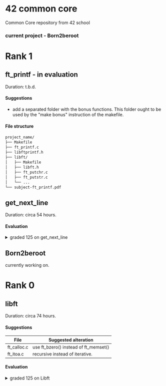 # 42 common core
Common Core repository from 42 school

### current project - Born2beroot

# Rank 1
## ft_printf - in evaluation
Duration: t.b.d.

#### Suggestions
 - add a separated folder with the bonus functions.
 This folder ought to be used by the "make bonus" instruction of the makefile.

#### File structure
```
project_name/
├── Makefile
├── ft_printf.c
├── libftprintf.h
├── libft/
│   ├── Makefile
│   ├── libft.h
│   ├── ft_putchr.c
│   ├── ft_putstr.c
│   └── ...
└── subject-ft_printf.pdf
```
## get_next_line
Duration: circa 54 hours.

#### Evaluation
<details>
  <summary>graded 125 on get_next_line</summary>

```
basic_tests: GNL OK | bonus_tests: GNL OK
```

<picture>
  <img alt="Shows success. 125 out of 100." src=evaluation-libft.png>
</picture><br>
</details>

## Born2beroot
currently working on.

# Rank 0
## libft 
Duration: circa 74 hours.

#### Suggestions
   File   | Suggested alteration
|----|---|
 ft_calloc.c | use ft_bzero() instead of ft_memset()
 ft_itoa.c   | recursive instead of iterative.

#### Evaluation
<details>
  <summary>graded 125 on Libft</summary>

```
initial_errors:
test_ft_isalpha: OK    | test_ft_isdigit: OK   | test_ft_isalnum: OK
test_ft_isascii: OK    | test_ft_isprint: OK   | test_ft_strlen: OK
test_ft_memset: OK     | test_ft_bzero: OK     | test_ft_memcpy: OK
test_ft_memmove: OK    | test_ft_strlcpy: OK   | test_ft_strlcat: OK
test_ft_toupper: OK    | test_ft_tolower: OK   | test_ft_strchr: OK
test_ft_strrchr: OK    | test_ft_strncmp: OK   | test_ft_memchr: OK
test_ft_memcmp: OK     | test_ft_strnstr: OK   | test_ft_atoi: OK
test_ft_calloc: OK     | test_ft_strdup: OK    | test_ft_substr: OK
test_ft_strjoin: OK    | test_ft_strtrim: OK   | test_ft_split: OK
test_ft_itoa: OK       | test_ft_strmapi: OK   | test_ft_striteri: OK
test_ft_putchar_fd: OK | test_ft_putstr_fd: OK
test_ft_putendl_fd: OK | test_ft_putnbr_fd: OK
bonus: 9/9 functions correct
```

<picture>
  <img alt="Shows success. 125 out of 100." src=evaluation-libft.png>
</picture><br>
</details>
